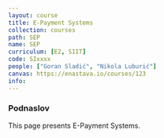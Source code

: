 ```yaml
---
layout: course
title: E-Payment Systems
collection: courses
path: SEP
name: SEP
curriculum: [E2, SIIT]
code: SIxxxx
people: ["Goran Sladić", "Nikola Luburić"]
canvas: https://enastava.io/courses/123
info:
---
```



### Podnaslov

This page presents E-Payment Systems.
